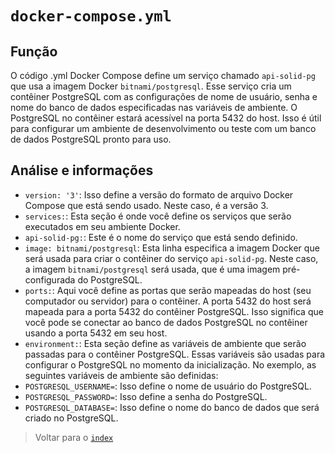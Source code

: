 # `docker-compose.yml`

## Função

 O código .yml Docker Compose define um serviço chamado `api-solid-pg` que usa a imagem Docker `bitnami/postgresql`. Esse serviço cria um contêiner PostgreSQL com as configurações de nome de usuário, senha e nome do banco de dados especificadas nas variáveis de ambiente. O PostgreSQL no contêiner estará acessível na porta 5432 do host. Isso é útil para configurar um ambiente de desenvolvimento ou teste com um banco de dados PostgreSQL pronto para uso.

## Análise e informações

- `version: '3'`: Isso define a versão do formato de arquivo Docker Compose que está sendo usado. Neste caso, é a versão 3.
- `services:`: Esta seção é onde você define os serviços que serão executados em seu ambiente Docker.
- `api-solid-pg:`: Este é o nome do serviço que está sendo definido.
- `image: bitnami/postgresql`: Esta linha especifica a imagem Docker que será usada para criar o contêiner do serviço `api-solid-pg`. Neste caso, a imagem `bitnami/postgresql` será usada, que é uma imagem pré-configurada do PostgreSQL.
- `ports:`: Aqui você define as portas que serão mapeadas do host (seu computador ou servidor) para o contêiner. A porta 5432 do host será mapeada para a porta 5432 do contêiner PostgreSQL. Isso significa que você pode se conectar ao banco de dados PostgreSQL no contêiner usando a porta 5432 em seu host.
- `environment:`: Esta seção define as variáveis de ambiente que serão passadas para o contêiner PostgreSQL. Essas variáveis são usadas para configurar o PostgreSQL no momento da inicialização. No exemplo, as seguintes variáveis de ambiente são definidas:
- `POSTGRESQL_USERNAME=`: Isso define o nome de usuário do PostgreSQL.
- `POSTGRESQL_PASSWORD=`: Isso define a senha do PostgreSQL.
- `POSTGRESQL_DATABASE=`: Isso define o nome do banco de dados que será criado no PostgreSQL.

> Voltar para o [`index`](../index.md)
